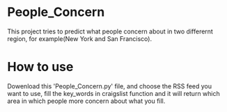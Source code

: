 # People_Concern
This project tries to predict what people concern about in two differernt region, for example(New York and San Francisco).
# How to use
Dowenload this 'People_Concern.py' file, and choose the RSS feed you want to use, fill the key_words in craigslist function and 
it will return which area in which people more concern about what you fill.
